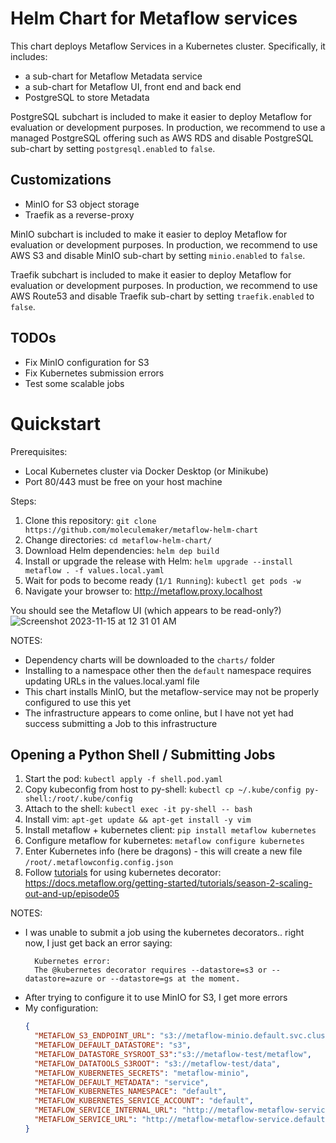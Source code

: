 # Helm Chart for Metaflow services

This chart deploys Metaflow Services in a Kubernetes cluster. Specifically, it includes:

* a sub-chart for Metaflow Metadata service
* a sub-chart for Metaflow UI, front end and back end
* PostgreSQL to store Metadata

PostgreSQL subchart is included to make it easier to deploy Metaflow for evaluation or development purposes. In production, we recommend to use a managed PostgreSQL offering such as AWS RDS and disable PostgreSQL sub-chart by setting `postgresql.enabled` to `false`.

## Customizations
* MinIO for S3 object storage
* Traefik as a reverse-proxy

MinIO subchart is included to make it easier to deploy Metaflow for evaluation or development purposes. In production, we recommend to use AWS S3 and disable MinIO sub-chart by setting `minio.enabled` to `false`.

Traefik subchart is included to make it easier to deploy Metaflow for evaluation or development purposes. In production, we recommend to use AWS Route53 and disable Traefik sub-chart by setting `traefik.enabled` to `false`.

## TODOs

* Fix MinIO configuration for S3
* Fix Kubernetes submission errors
* Test some scalable jobs

# Quickstart

Prerequisites:

* Local Kubernetes cluster via Docker Desktop (or Minikube)
* Port 80/443 must be free on your host machine

Steps:

1. Clone this repository: `git clone https://github.com/moleculemaker/metaflow-helm-chart`
2. Change directories: `cd metaflow-helm-chart/`
3. Download Helm dependencies: `helm dep build`
4. Install or upgrade the release with Helm: `helm upgrade --install metaflow . -f values.local.yaml`
5. Wait for pods to become ready (`1/1 Running`): `kubectl get pods -w`
6. Navigate your browser to: http://metaflow.proxy.localhost


You should see the Metaflow UI (which appears to be read-only?)
![Screenshot 2023-11-15 at 12 31 01 AM](https://github.com/moleculemaker/metaflow-helm-chart/assets/1413653/0ed412fb-1958-4a39-a018-3aabb71d138e)


NOTES:

* Dependency charts will be downloaded to the `charts/` folder
* Installing to a namespace other then the `default` namespace requires updating URLs in the values.local.yaml file
* This chart installs MinIO, but the metaflow-service may not be properly configured to use this yet
* The infrastructure appears to come online, but I have not yet had success submitting a Job to this infrastructure

## Opening a Python Shell / Submitting Jobs

1. Start the pod: `kubectl apply -f shell.pod.yaml`
2. Copy kubeconfig from host to py-shell: `kubectl cp ~/.kube/config py-shell:/root/.kube/config`
3. Attach to the shell: `kubectl exec -it py-shell -- bash`
4. Install vim: `apt-get update && apt-get install -y vim`
5. Install metaflow + kubernetes client: `pip install metaflow kubernetes`
6. Configure metaflow for kubernetes: `metaflow configure kubernetes`
7. Enter Kubernetes info (here be dragons) - this will create a new file `/root/.metaflowconfig.config.json`
8. Follow [tutorials](https://docs.metaflow.org/getting-started/tutorials) for using kubernetes decorator: https://docs.metaflow.org/getting-started/tutorials/season-2-scaling-out-and-up/episode05


NOTES:

* I was unable to submit a job using the kubernetes decorators.. right now, I just get back an error saying:
  ```
    Kubernetes error:
    The @kubernetes decorator requires --datastore=s3 or --datastore=azure or --datastore=gs at the moment.
  ```
* After trying to configure it to use MinIO for S3, I get more errors
* My configuration:
  ```json
  {
    "METAFLOW_S3_ENDPOINT_URL": "s3://metaflow-minio.default.svc.cluster.local:9000/",
    "METAFLOW_DEFAULT_DATASTORE": "s3",
    "METAFLOW_DATASTORE_SYSROOT_S3":"s3://metaflow-test/metaflow",
    "METAFLOW_DATATOOLS_S3ROOT": "s3://metaflow-test/data",
    "METAFLOW_KUBERNETES_SECRETS": "metaflow-minio",
    "METAFLOW_DEFAULT_METADATA": "service",
    "METAFLOW_KUBERNETES_NAMESPACE": "default",
    "METAFLOW_KUBERNETES_SERVICE_ACCOUNT": "default",
    "METAFLOW_SERVICE_INTERNAL_URL": "http://metaflow-metaflow-service.default.svc.cluster.local:8080",
    "METAFLOW_SERVICE_URL": "http://metaflow-metaflow-service.default.svc.cluster.local"
  }
  ```


